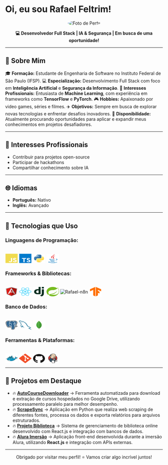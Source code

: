 #  Oi, eu sou **Rafael Feltrim**!

<p align="center">
  <img src="https://github.com/RaFeltrim.png" width="150" height="150" style="border-radius:50%;" alt="Foto de Perfil">
</p>

<p align="center">
  <b>💻 Desenvolvedor Full Stack | IA & Segurança | Em busca de uma oportunidade!</b>
</p>

---

## 🚀 **Sobre Mim**

🎓 **Formação:** Estudante de Engenharia de Software no Instituto Federal de São Paulo (IFSP).
💻 **Especialização:** Desenvolvimento Full Stack com foco em **Inteligência Artificial** e **Segurança da Informação**.
🧠 **Interesses Profissionais:** Entusiasta de **Machine Learning**, com experiência em frameworks como **TensorFlow** e **PyTorch**.
🎮 **Hobbies:** Apaixonado por video games, séries e filmes.
✈️ **Objetivos:** Sempre em busca de explorar novas tecnologias e enfrentar desafios inovadores.
📢 **Disponibilidade:** Atualmente procurando oportunidades para aplicar e expandir meus conhecimentos em projetos desafiadores.

---

## 📖 **Interesses Profissionais**
- Contribuir para projetos open-source
- Participar de hackathons
- Compartilhar conhecimento sobre IA

---

## 🌐 **Idiomas**

- **Português:** Nativo
- **Inglês:** Avançado

---

## 🚀 **Tecnologias que Uso**

### **Linguagens de Programação:**
<div style="display: inline_block"><br>
  <img align="center" alt="Rafael-Js" height="30" width="40" src="https://raw.githubusercontent.com/devicons/devicon/master/icons/javascript/javascript-plain.svg">
  <img align="center" alt="Rafael-Ts" height="30" width="40" src="https://raw.githubusercontent.com/devicons/devicon/master/icons/typescript/typescript-plain.svg">
  <img align="center" alt="Rafael-Python" height="30" width="40" src="https://raw.githubusercontent.com/devicons/devicon/master/icons/python/python-original.svg">
  <img align="center" alt="Rafael-Java" height="30" width="40" src="https://raw.githubusercontent.com/devicons/devicon/master/icons/java/java-original.svg">
</div>

### **Frameworks & Bibliotecas:**
<div style="display: inline_block"><br>
  <img align="center" alt="Rafael-Angular" height="30" width="40" src="https://raw.githubusercontent.com/devicons/devicon/master/icons/angularjs/angularjs-original.svg">
  <img align="center" alt="Rafael-React" height="30" width="40" src="https://raw.githubusercontent.com/devicons/devicon/master/icons/react/react-original.svg">
  <img align="center" alt="Rafael-Django" height="30" width="40" src="https://raw.githubusercontent.com/devicons/devicon/master/icons/django/django-plain.svg">
  <img align="center" alt="Rafael-Spring" height="30" width="40" src="https://raw.githubusercontent.com/devicons/devicon/master/icons/spring/spring-original.svg">
  <img align="center" alt="Rafael-n8n" height="30" width="40" src="https://raw.githubusercontent.com/devicons/devicon/master/icons/n8n/n8n-original.svg">
  <img align="center" alt="Rafael-TensorFlow" height="30" width="40" src="https://raw.githubusercontent.com/devicons/devicon/master/icons/tensorflow/tensorflow-original.svg">
</div>

### **Banco de Dados:**
<div style="display: inline_block"><br>
  <img align="center" alt="Rafael-PostgreSQL" height="30" width="40" src="https://raw.githubusercontent.com/devicons/devicon/master/icons/postgresql/postgresql-original.svg">
  <img align="center" alt="Rafael-MySQL" height="30" width="40" src="https://raw.githubusercontent.com/devicons/devicon/master/icons/mysql/mysql-original.svg">
  <img align="center" alt="Rafael-MongoDB" height="30" width="40" src="https://raw.githubusercontent.com/devicons/devicon/master/icons/mongodb/mongodb-original.svg">
</div>

### **Ferramentas & Plataformas:**
<div style="display: inline_block"><br>
  <img align="center" alt="Rafael-Docker" height="30" width="40" src="https://raw.githubusercontent.com/devicons/devicon/master/icons/docker/docker-original.svg">
  <img align="center" alt="Rafael-Git" height="30" width="40" src="https://raw.githubusercontent.com/devicons/devicon/master/icons/git/git-original.svg">
  <img align="center" alt="Rafael-GitHub" height="30" width="40" src="https://raw.githubusercontent.com/devicons/devicon/master/icons/github/github-original.svg">
  <img align="center" alt="Rafael-Jenkins" height="30" width="40" src="https://raw.githubusercontent.com/devicons/devicon/master/icons/jenkins/jenkins-original.svg">
</div>

---

## 📂 **Projetos em Destaque**

- 🔥 [**AutoCourseDownloader**](https://github.com/RaFeltrim/AutoCourseDownloader) → Ferramenta automatizada para download e extração de cursos hospedados no Google Drive, utilizando processamento paralelo para melhor desempenho.
- 🔥 [**ScrapeSync**](https://github.com/RaFeltrim/ScrapeSync) → Aplicação em Python que realiza web scraping de diferentes fontes, processa os dados e exporta relatórios para arquivos estruturados.
- 🔥 [**Projeto Biblioteca**](https://github.com/RaFeltrim/ProjetoBiblioteca) → Sistema de gerenciamento de biblioteca online desenvolvido com React.js e integração com bancos de dados.
- 🔥 [**Alura Imersão**](https://github.com/RaFeltrim/alura-imersao) → Aplicação front-end desenvolvida durante a imersão Alura, utilizando **React.js** e integração com APIs externas.

---

<p align="center">
  Obrigado por visitar meu perfil! ⭐ Vamos criar algo incrível juntos!
</p>
